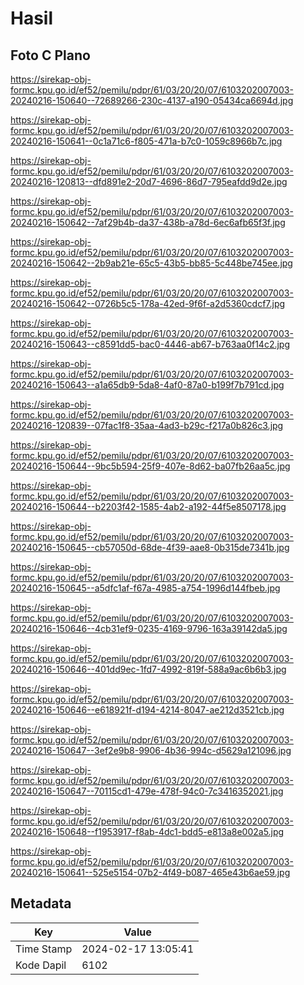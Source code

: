 # Hasil

## Foto C Plano

https://sirekap-obj-formc.kpu.go.id/ef52/pemilu/pdpr/61/03/20/20/07/6103202007003-20240216-150640--72689266-230c-4137-a190-05434ca6694d.jpg

https://sirekap-obj-formc.kpu.go.id/ef52/pemilu/pdpr/61/03/20/20/07/6103202007003-20240216-150641--0c1a71c6-f805-471a-b7c0-1059c8966b7c.jpg

https://sirekap-obj-formc.kpu.go.id/ef52/pemilu/pdpr/61/03/20/20/07/6103202007003-20240216-120813--dfd891e2-20d7-4696-86d7-795eafdd9d2e.jpg

https://sirekap-obj-formc.kpu.go.id/ef52/pemilu/pdpr/61/03/20/20/07/6103202007003-20240216-150642--7af29b4b-da37-438b-a78d-6ec6afb65f3f.jpg

https://sirekap-obj-formc.kpu.go.id/ef52/pemilu/pdpr/61/03/20/20/07/6103202007003-20240216-150642--2b9ab21e-65c5-43b5-bb85-5c448be745ee.jpg

https://sirekap-obj-formc.kpu.go.id/ef52/pemilu/pdpr/61/03/20/20/07/6103202007003-20240216-150642--0726b5c5-178a-42ed-9f6f-a2d5360cdcf7.jpg

https://sirekap-obj-formc.kpu.go.id/ef52/pemilu/pdpr/61/03/20/20/07/6103202007003-20240216-150643--c8591dd5-bac0-4446-ab67-b763aa0f14c2.jpg

https://sirekap-obj-formc.kpu.go.id/ef52/pemilu/pdpr/61/03/20/20/07/6103202007003-20240216-150643--a1a65db9-5da8-4af0-87a0-b199f7b791cd.jpg

https://sirekap-obj-formc.kpu.go.id/ef52/pemilu/pdpr/61/03/20/20/07/6103202007003-20240216-120839--07fac1f8-35aa-4ad3-b29c-f217a0b826c3.jpg

https://sirekap-obj-formc.kpu.go.id/ef52/pemilu/pdpr/61/03/20/20/07/6103202007003-20240216-150644--9bc5b594-25f9-407e-8d62-ba07fb26aa5c.jpg

https://sirekap-obj-formc.kpu.go.id/ef52/pemilu/pdpr/61/03/20/20/07/6103202007003-20240216-150644--b2203f42-1585-4ab2-a192-44f5e8507178.jpg

https://sirekap-obj-formc.kpu.go.id/ef52/pemilu/pdpr/61/03/20/20/07/6103202007003-20240216-150645--cb57050d-68de-4f39-aae8-0b315de7341b.jpg

https://sirekap-obj-formc.kpu.go.id/ef52/pemilu/pdpr/61/03/20/20/07/6103202007003-20240216-150645--a5dfc1af-f67a-4985-a754-1996d144fbeb.jpg

https://sirekap-obj-formc.kpu.go.id/ef52/pemilu/pdpr/61/03/20/20/07/6103202007003-20240216-150646--4cb31ef9-0235-4169-9796-163a39142da5.jpg

https://sirekap-obj-formc.kpu.go.id/ef52/pemilu/pdpr/61/03/20/20/07/6103202007003-20240216-150646--401dd9ec-1fd7-4992-819f-588a9ac6b6b3.jpg

https://sirekap-obj-formc.kpu.go.id/ef52/pemilu/pdpr/61/03/20/20/07/6103202007003-20240216-150646--e618921f-d194-4214-8047-ae212d3521cb.jpg

https://sirekap-obj-formc.kpu.go.id/ef52/pemilu/pdpr/61/03/20/20/07/6103202007003-20240216-150647--3ef2e9b8-9906-4b36-994c-d5629a121096.jpg

https://sirekap-obj-formc.kpu.go.id/ef52/pemilu/pdpr/61/03/20/20/07/6103202007003-20240216-150647--70115cd1-479e-478f-94c0-7c3416352021.jpg

https://sirekap-obj-formc.kpu.go.id/ef52/pemilu/pdpr/61/03/20/20/07/6103202007003-20240216-150648--f1953917-f8ab-4dc1-bdd5-e813a8e002a5.jpg

https://sirekap-obj-formc.kpu.go.id/ef52/pemilu/pdpr/61/03/20/20/07/6103202007003-20240216-150641--525e5154-07b2-4f49-b087-465e43b6ae59.jpg


## Metadata

| Key        | Value               |
| ---------- | ------------------- |
| Time Stamp | 2024-02-17 13:05:41 |
| Kode Dapil | 6102                |




